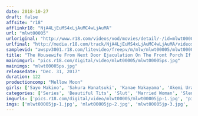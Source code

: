 ```yaml
---
date: 2018-10-27
draft: false
affsite: "r18"
afflinkr18: "NjA4LjEuMS4xLjAuMC4wLjAuMA"
url: "mlwt00005"
urloriginal: "http://www.r18.com/videos/vod/movies/detail/-/id=mlwt00005"
urlfinal: "http://media.r18.com/track/NjA4LjEuMS4xLjAuMC4wLjAuMA/videos/vod/movies/detail/-/id=mlwt00005"
samplevid: "awspv3001.r18.com/litevideo/freepv/m/mlw/mlwt00005/mlwt00005_dmb_w.mp4"
title: "The Housewife From Next Door Ejaculation On The Front Porch If You Lick Me, I'll Let You Fuck Me"
mainimgurl: "pics.r18.com/digital/video/mlwt00005/mlwt00005ps.jpg"
mainimgs: "mlwt00005ps.jpg"
releasedate: "Dec. 31, 2017"
duration: 122
productioncomp: "Mellow Moon"
girls: ['Sayo Makino', 'Sakura Hanatsuki', 'Kanae Nakayama', 'Akemi Urano']
categories: ['Series', 'Beautiful Tits', 'Slut', 'Married Woman', 'Slender', 'Hi-Def']
imgurls: ['pics.r18.com/digital/video/mlwt00005/mlwt00005jp-1.jpg', 'pics.r18.com/digital/video/mlwt00005/mlwt00005jp-2.jpg', 'pics.r18.com/digital/video/mlwt00005/mlwt00005jp-3.jpg', 'pics.r18.com/digital/video/mlwt00005/mlwt00005jp-4.jpg', 'pics.r18.com/digital/video/mlwt00005/mlwt00005jp-5.jpg', 'pics.r18.com/digital/video/mlwt00005/mlwt00005jp-6.jpg', 'pics.r18.com/digital/video/mlwt00005/mlwt00005jp-7.jpg', 'pics.r18.com/digital/video/mlwt00005/mlwt00005jp-8.jpg', 'pics.r18.com/digital/video/mlwt00005/mlwt00005jp-9.jpg', 'pics.r18.com/digital/video/mlwt00005/mlwt00005jp-10.jpg', 'pics.r18.com/digital/video/mlwt00005/mlwt00005jp-11.jpg', 'pics.r18.com/digital/video/mlwt00005/mlwt00005jp-12.jpg', 'pics.r18.com/digital/video/mlwt00005/mlwt00005jp-13.jpg', 'pics.r18.com/digital/video/mlwt00005/mlwt00005jp-14.jpg', 'pics.r18.com/digital/video/mlwt00005/mlwt00005jp-15.jpg', 'pics.r18.com/digital/video/mlwt00005/mlwt00005jp-16.jpg', 'pics.r18.com/digital/video/mlwt00005/mlwt00005jp-17.jpg', 'pics.r18.com/digital/video/mlwt00005/mlwt00005jp-18.jpg', 'pics.r18.com/digital/video/mlwt00005/mlwt00005jp-19.jpg', 'pics.r18.com/digital/video/mlwt00005/mlwt00005jp-20.jpg']
imgs: ['mlwt00005jp-1.jpg', 'mlwt00005jp-2.jpg', 'mlwt00005jp-3.jpg', 'mlwt00005jp-4.jpg', 'mlwt00005jp-5.jpg', 'mlwt00005jp-6.jpg', 'mlwt00005jp-7.jpg', 'mlwt00005jp-8.jpg', 'mlwt00005jp-9.jpg', 'mlwt00005jp-10.jpg', 'mlwt00005jp-11.jpg', 'mlwt00005jp-12.jpg', 'mlwt00005jp-13.jpg', 'mlwt00005jp-14.jpg', 'mlwt00005jp-15.jpg', 'mlwt00005jp-16.jpg', 'mlwt00005jp-17.jpg', 'mlwt00005jp-18.jpg', 'mlwt00005jp-19.jpg', 'mlwt00005jp-20.jpg']
---
```

